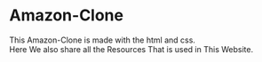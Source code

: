 # Amazon-Clone
This Amazon-Clone is made with the html and css.      
Here We also share all the Resources That is used in This Website.    


